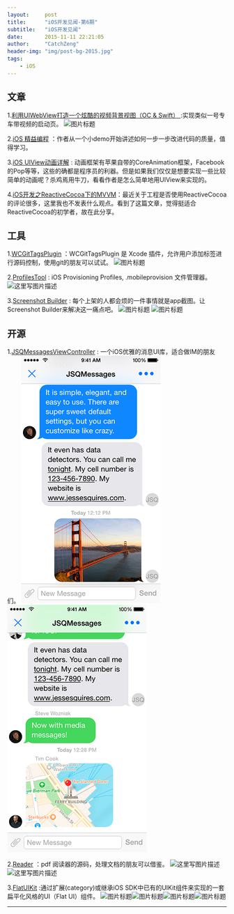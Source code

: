 ```yaml
---
layout:     post
title:      "iOS开发见闻-第6期"
subtitle:   "iOS开发见闻"
date:       2015-11-11 22:21:05
author:     "CatchZeng"
header-img: "img/post-bg-2015.jpg"
tags:
    - iOS
---
```


## 文章
1.[利用UIWebView打造一个炫酷的视频背景视图（OC & Swift） ](http://www.cocoachina.com/ios/20151023/13860.html) :实现类似一号专车带视频的启动页。
![图片标题](http://cc.cocimg.com/api/uploads/20151022/1445484839865511.gif)

2.[iOS 精益编程](http://blog.csdn.net/uxyheaven/article/details/49226175) ：作者从一个小demo开始讲述如何一步一步改进代码的质量，值得学习。

3.[iOS UIView动画详解](http://blog.csdn.net/chenyufeng1991/article/details/49779011) :  动画框架有苹果自带的CoreAnimation框架，Facebook的Pop等等，这些的确都是程序员的利器。但是如果我们仅仅是想要实现一些比较简单的动画呢？杀鸡焉用牛刀，看看作者是怎么简单地用UIView来实现的。

4.[iOS开发之ReactiveCocoa下的MVVM](http://www.cnblogs.com/ludashi/p/4925042.html)：最近关于工程是否使用ReactiveCocoa的评论很多，这里我也不发表什么观点。看到了这篇文章，觉得挺适合ReactiveCocoa的初学者，故在此分享。


## 工具
1.[WCGitTagsPlugin](https://github.com/wczekalski/WCGitTagsPlugin) ：WCGitTagsPlugin 是 Xcode 插件，允许用户添加标签进行源码控制，使用git的朋友可以试试。
![图片标题](https://github.com/wczekalski/WCGitTagsPlugin/raw/master/Resources/revealed.png)


2.[ProfilesTool](https://github.com/shaojiankui/ProfilesTool) : iOS Provisioning Profiles, .mobileprovision 文件管理器。
![这里写图片描述](https://raw.githubusercontent.com/shaojiankui/ProfilesTool/master/demo.png)

3.[Screenshot Builder](https://launchkit.io/screenshots) : 每个上架的人都会烦的一件事情就是app截图。让Screenshot Builder来解决这一痛点吧。
![图片标题](https://d2kfjaekmjmy1l.cloudfront.net/images/screenshots/marketing/billboard-v639678a510ce.png)
![图片标题](https://d2kfjaekmjmy1l.cloudfront.net/images/screenshots/marketing/design-v0ef096c204e7.png)


## 开源
1.[JSQMessagesViewController](https://github.com/jessesquires/JSQMessagesViewController) : 一个iOS优雅的消息UI库，适合做IM的朋友们。
![这里写图片描述](https://raw.githubusercontent.com/jessesquires/JSQMessagesViewController/develop/Screenshots/screenshot0.png)![图片标题](https://raw.githubusercontent.com/jessesquires/JSQMessagesViewController/develop/Screenshots/screenshot2.png)


2.[Reader](https://github.com/vfr/Reader) ：pdf 阅读器的源码，处理文档的朋友可以借鉴。
![这里写图片描述](https://camo.githubusercontent.com/0ac2a734cb8972699aadc51995c16903153d62db/687474703a2f2f692e696d6775722e636f6d2f7938775752444e2e706e67) ![这里写图片描述](https://camo.githubusercontent.com/187e7a3c334c8a39429014063fb283e55af33009/687474703a2f2f692e696d6775722e636f6d2f6e6464543252502e706e67) 

3.[FlatUIKit](https://github.com/Grouper/FlatUIKit) :通过扩展(category)或继承iOS SDK中已有的UIKit组件来实现的一套扁平化风格的UI（Flat UI）组件。
![图片标题](https://camo.githubusercontent.com/ea8b8160ea7386cd5478f953ca861bf1bd747753/68747470733a2f2f7261772e6769746875622e636f6d2f47726f757065722f466c617455494b69742f6d61737465722f4578616d706c652f524541444d45253230696d616765732f667569627574746f6e2d736d616c6c2e676966)![图片标题](https://github.com/Grouper/FlatUIKit/raw/master/Example/README%20images/fuitextfield-small.gif)![图片标题](https://camo.githubusercontent.com/fd60f0889c5f2aea89e594a6f69eadc6a92740c6/68747470733a2f2f7261772e6769746875622e636f6d2f47726f757065722f466c617455494b69742f6d61737465722f4578616d706c652f524541444d45253230696d616765732f6675697377697463682d736d616c6c2e676966)![图片标题](https://camo.githubusercontent.com/180e6e67472cd96f52d1342d186d9f1334d22182/68747470733a2f2f7261772e6769746875622e636f6d2f47726f757065722f466c617455494b69742f6d61737465722f4578616d706c652f524541444d45253230696d616765732f667569616c657274766965772e676966)


----------

